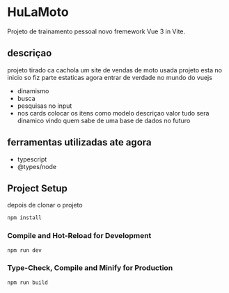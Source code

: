 # HuLaMoto

Projeto de trainamento pessoal novo fremework Vue 3 in Vite.

## descriçao
projeto tirado ca cachola  um site de vendas de moto usada 
projeto esta no inicio so fiz parte estaticas agora entrar de verdade no mundo do vuejs 
- dinamismo
- busca 
- pesquisas no input
- nos cards colocar os itens como modelo descriçao  valor tudo sera dinamico vindo quem sabe de uma base de dados no futuro

## ferramentas utilizadas ate agora 
- typescript
- @types/node


## Project Setup

depois de clonar o projeto 

```sh
npm install
```

### Compile and Hot-Reload for Development

```sh
npm run dev
```

### Type-Check, Compile and Minify for Production

```sh
npm run build
```
